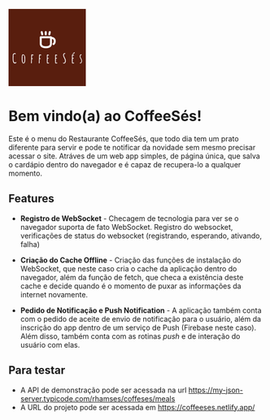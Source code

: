 ![Logo CoffeeSes](https://github.com/rhamses/coffeses/blob/master/images/icons/icon-152x152.png)
# Bem vindo(a) ao CoffeeSés!
Este é o menu do Restaurante CoffeeSés, que todo dia tem um prato diferente para servir e pode te notificar da novidade sem mesmo precisar acessar o site. Atráves de um web app simples, de página única, que salva o cardápio dentro do navegador e é capaz de recupera-lo a qualquer momento. 

## Features
- **Registro de WebSocket** - Checagem de tecnologia para ver se o navegador suporta de fato WebSocket. Registro do websocket, verificações de status do websocket (registrando, esperando, ativando, falha)

- **Criação do Cache Offline** - Criação das funções de instalação do WebSocket, que neste caso cria o cache da aplicação dentro do navegador, além da função de fetch, que checa a existência deste cache e decide quando é o momento de puxar as informações da internet novamente. 

- **Pedido de Notificação e Push Notification** - A aplicação também conta com o pedido de aceite de envio de notificação para o usuário, além da inscrição do app dentro de um serviço de Push (Firebase neste caso). Além disso, também conta com as rotinas *push* e de interação do usuário com elas. 


## Para testar
- A API de demonstração pode ser acessada na url https://my-json-server.typicode.com/rhamses/coffeses/meals
- A URL do projeto pode ser acessada em https://coffeeses.netlify.app/
